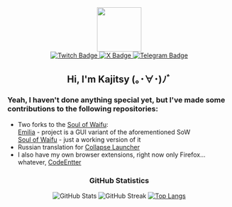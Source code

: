<div id="header" align="center">
  <img src="https://avatars.githubusercontent.com/u/94784342?v=4" width="100"/>
  <div id="badges">
    <a href="https://twitch.tv/kajitsy_">
      <img src="https://img.shields.io/badge/Twitch-964fff?logo=twitch&logoColor=white&style=for-the-badge" alt="Twitch Badge"/>
    </a>
    <a href="https://x.com/kajitsy">
      <img src="https://img.shields.io/badge/X-black?logo=x&logoColor=white&style=for-the-badge" alt="X Badge"/>
    </a>
    <a href="https://t.me/kajitsyo">
      <img src="https://img.shields.io/badge/Telegram-2fabea?logo=telegram&logoColor=white&style=for-the-badge" alt="Telegram Badge"/>
    </a>
  </div>
  
  ## Hi, I'm Kajitsy (｡･∀･)ﾉﾞ
</div>     

### Yeah, I haven't done anything special yet, but I've made some contributions to the following repositories:

- Two forks to the [Soul of Waifu](https://github.com/jofizcd/Soul-of-Waifu):<br>
   [Emilia](https://github.com/Kajitsy/Emilia) - project is a GUI variant of the aforementioned SoW <br>
   [Soul of Waifu](https://github.com/Kajitsy/Soul-of-Waifu) - just a working version of it
- Russian translation for [Collapse Launcher](https://github.com/CollapseLauncher/Collapse)
- I also have my own browser extensions, right now only Firefox... whatever, [CodeEntter](https://github.com/Kajitsy/Genshin-Star-Rail-CodeEntter)

<div id="GitHub-Statistics" align="center">
  
### GitHub Statistics
![GitHub Stats](https://github-readme-stats.vercel.app/api?username=kajitsy&theme=transparent&hide_border=true)
![GitHub Streak](https://github-readme-streak-stats.herokuapp.com?user=kajitsy&theme=transparent&hide_border=true)
[![Top Langs](https://github-readme-stats.vercel.app/api/top-langs/?username=kajitsy&theme=transparent&hide_border=true)](https://github.com/Kajitsy?tab=repositories)
</div>   
